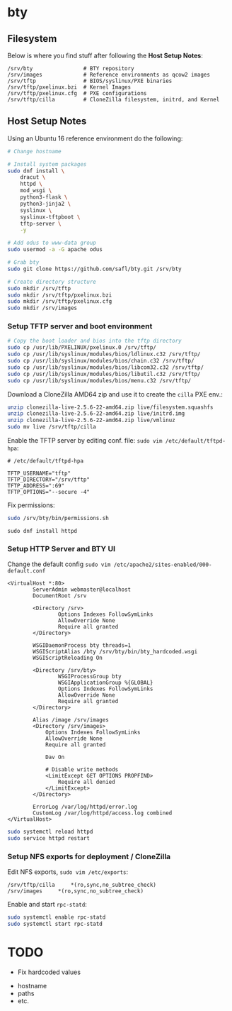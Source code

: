 # bty

## Filesystem

Below is where you find stuff after following the **Host Setup Notes**:

```
/srv/bty                # BTY repository
/srv/images             # Reference environments as qcow2 images
/srv/tftp               # BIOS/syslinux/PXE binaries
/srv/tftp/pxelinux.bzi  # Kernel Images
/srv/tftp/pxelinux.cfg  # PXE configurations
/srv/tftp/cilla         # CloneZilla filesystem, initrd, and Kernel
```

## Host Setup Notes

Using an Ubuntu 16 reference environment do the following:

```bash
# Change hostname

# Install system packages
sudo dnf install \
    dracut \
    httpd \
    mod_wsgi \
    python3-flask \
    python3-jinja2 \
    syslinux \
    syslinux-tftpboot \
    tftp-server \
    -y

# Add odus to www-data group
sudo usermod -a -G apache odus

# Grab bty
sudo git clone https://github.com/safl/bty.git /srv/bty

# Create directory structure
sudo mkdir /srv/tftp
sudo mkdir /srv/tftp/pxelinux.bzi
sudo mkdir /srv/tftp/pxelinux.cfg
sudo mkdir /srv/images
```

### Setup TFTP server and boot environment

```bash
# Copy the boot loader and bios into the tftp directory
sudo cp /usr/lib/PXELINUX/pxelinux.0 /srv/tftp/
sudo cp /usr/lib/syslinux/modules/bios/ldlinux.c32 /srv/tftp/
sudo cp /usr/lib/syslinux/modules/bios/chain.c32 /srv/tftp/
sudo cp /usr/lib/syslinux/modules/bios/libcom32.c32 /srv/tftp/
sudo cp /usr/lib/syslinux/modules/bios/libutil.c32 /srv/tftp/
sudo cp /usr/lib/syslinux/modules/bios/menu.c32 /srv/tftp/
```

Download a CloneZilla AMD64 zip and use it to create the `cilla` PXE env.:

```bash
unzip clonezilla-live-2.5.6-22-amd64.zip live/filesystem.squashfs
unzip clonezilla-live-2.5.6-22-amd64.zip live/initrd.img
unzip clonezilla-live-2.5.6-22-amd64.zip live/vmlinuz
sudo mv live /srv/tftp/cilla
```

Enable the TFTP server by editing conf. file: `sudo vim /etc/default/tftpd-hpa`:

```
# /etc/default/tftpd-hpa

TFTP_USERNAME="tftp"
TFTP_DIRECTORY="/srv/tftp"
TFTP_ADDRESS=":69"
TFTP_OPTIONS="--secure -4"
```

Fix permissions:

```bash
sudo /srv/bty/bin/permissions.sh
```

```
sudo dnf install httpd
```

### Setup HTTP Server and BTY UI

Change the default config `sudo vim /etc/apache2/sites-enabled/000-default.conf`

```
<VirtualHost *:80>
        ServerAdmin webmaster@localhost
        DocumentRoot /srv

        <Directory /srv>
                Options Indexes FollowSymLinks
                AllowOverride None
                Require all granted
        </Directory>

        WSGIDaemonProcess bty threads=1
        WSGIScriptAlias /bty /srv/bty/bin/bty_hardcoded.wsgi
        WSGIScriptReloading On

        <Directory /srv/bty>
                WSGIProcessGroup bty
                WSGIApplicationGroup %{GLOBAL}
                Options Indexes FollowSymLinks
                AllowOverride None
                Require all granted
        </Directory>

        Alias /image /srv/images
        <Directory /srv/images>
            Options Indexes FollowSymLinks
            AllowOverride None
            Require all granted

            Dav On

            # Disable write methods
            <LimitExcept GET OPTIONS PROPFIND>
                Require all denied
            </LimitExcept>
        </Directory>

        ErrorLog /var/log/httpd/error.log
        CustomLog /var/log/httpd/access.log combined
</VirtualHost>
```

```bash
sudo systemctl reload httpd
sudo service httpd restart
```

### Setup NFS exports for deployment / CloneZilla

Edit NFS exports, `sudo vim /etc/exports`:

```
/srv/tftp/cilla     *(ro,sync,no_subtree_check)
/srv/images     *(ro,sync,no_subtree_check)
```

Enable and start `rpc-statd`:

```bash
sudo systemctl enable rpc-statd
sudo systemctl start rpc-statd
```

# TODO

* Fix hardcoded values
 - hostname
 - paths
 - etc.
